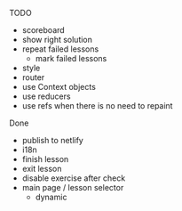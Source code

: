 TODO

* scoreboard
* show right solution
* repeat failed lessons
   * mark failed lessons 
* style
* router
* use Context objects
* use reducers
* use refs when there is no need to repaint

Done

* publish to netlify
* i18n
* finish lesson
* exit lesson
* disable exercise after check
* main page / lesson selector
  * dynamic 